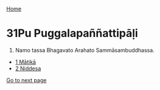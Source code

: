 
[Home](/)

# 31Pu Puggalapaññattipāḷi

1. Namo tassa Bhagavato Arahato Sammāsambuddhassa.

* [1 Mātikā](/tipitaka/31Pu/1.md)
* [2 Niddesa](/tipitaka/31Pu/2.md)

[Go to next page](/tipitaka/31Pu/1.md)


